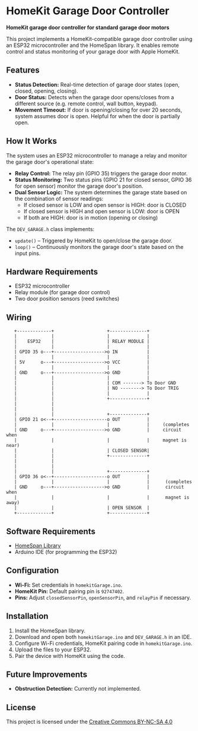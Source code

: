 # HomeKit Garage Door Controller

**HomeKit garage door controller for standard garage door motors**

This project implements a HomeKit-compatible garage door controller using an ESP32 microcontroller and the HomeSpan library. It enables remote control and status monitoring of your garage door with Apple HomeKit.

## Features
- **Status Detection:** Real-time detection of garage door states (open, closed, opening, closing).
- **Door Status:** Detects when the garage door opens/closes from a different source (e.g. remote control, wall button, keypad).
- **Movement Timeout:** If door is opening/closing for over 20 seconds, system assumes door is open. Helpful for when the door is partially open.

## How It Works
The system uses an ESP32 microcontroller to manage a relay and monitor the garage door's operational state:
- **Relay Control:** The relay pin (GPIO 35) triggers the garage door motor.
- **Status Monitoring:** Two status pins (GPIO 21 for closed sensor, GPIO 36 for open sensor) monitor the garage door's position.
- **Dual Sensor Logic:** The system determines the garage state based on the combination of sensor readings:
  - If closed sensor is LOW and open sensor is HIGH: door is CLOSED
  - If closed sensor is HIGH and open sensor is LOW: door is OPEN
  - If both are HIGH: door is in motion (opening or closing)

The `DEV_GARAGE.h` class implements:
- `update()` – Triggered by HomeKit to open/close the garage door.
- `loop()` – Continuously monitors the garage door's state based on the input pins.

## Hardware Requirements
- ESP32 microcontroller
- Relay module (for garage door control)
- Two door position sensors (reed switches)

## Wiring

```
   +-------------+                    +--------------+
   |             |                    |              |
   |    ESP32    |                    | RELAY MODULE |
   |             |                    |              |
   | GPIO 35 o---+------------------->o IN           |
   |             |                    |              |
   | 5V      o---+------------------->o VCC          |
   |             |                    |              |
   | GND     o---+------------------->o GND          |
   |             |                    |              |
   |             |                    | COM -------> To Door GND
   |             |                    | NO --------> To Door TRIG
   |             |                    |              |
   |             |                    +--------------+
   |             |        
   |             |        
   |             |                    +--------------+
   | GPIO 21 o<--+--------------------o OUT          |
   |             |                    |              |     (completes 
   | GND     o---+------------------->o GND          |     circuit when 
   |             |                    |              |     magnet is near)
   |             |                    | CLOSED SENSOR|
   |             |                    +--------------+
   |             |        
   |             |        
   |             |                    +--------------+
   | GPIO 36 o<--+--------------------o OUT          |
   |             |                    |              |      (completes
   | GND     o---+------------------->o GND          |      circuit when
   |             |                    |              |      magnet is away)
   |             |                    | OPEN SENSOR  |
   +-------------+                    +--------------+
```

## Software Requirements
- [HomeSpan Library](https://github.com/HomeSpan/HomeSpan)
- Arduino IDE (for programming the ESP32)

## Configuration
- **Wi-Fi:** Set credentials in `homekitGarage.ino`.
- **HomeKit Pin:** Default pairing pin is `92747402`.
- **Pins:** Adjust `closedSensorPin`, `openSensorPin`, and `relayPin` if necessary.
  
## Installation
1. Install the HomeSpan library.
2. Download and open both `homekitGarage.ino` and `DEV_GARAGE.h` in an IDE.
3. Configure Wi-Fi credentials, HomeKit pairing code in `homekitGarage.ino`.
4. Upload the files to your ESP32.
5. Pair the device with HomeKit using the code.

## Future Improvements
- **Obstruction Detection:** Currently not implemented.

## License
This project is licensed under the [Creative Commons BY-NC-SA 4.0](https://creativecommons.org/licenses/by-nc-sa/4.0/)

